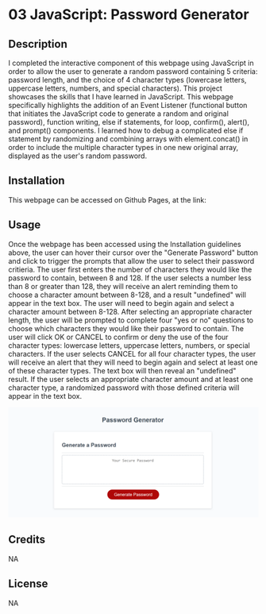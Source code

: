 # 03 JavaScript: Password Generator

## Description
I completed the interactive component of this webpage using JavaScript in order to allow the user to generate a random password containing 5 criteria: password length, and the choice of 4 character types (lowercase letters, uppercase letters, numbers, and special characters). This project showcases the skills that I have learned in JavaScript. This webpage specifically highlights the addition of an Event Listener (functional button that initiates the JavaScript code to generate a random and original password), function writing, else if statements, for loop, confirm(), alert(), and prompt() components. I learned how to debug a complicated else if statement by randomizing and combining arrays with element.concat() in order to include the multiple character types in one new original array, displayed as the user's random password.

## Installation

This webpage can be accessed on Github Pages, at the link:

## Usage

Once the webpage has been accessed using the Installation guidelines above, the user can hover their cursor over the "Generate Password" button and click to trigger the prompts that allow the user to select their password critieria. The user first enters the number of characters they would like the password to contain, between 8 and 128. If the user selects a number less than 8 or greater than 128, they will receive an alert reminding them to choose a character amount between 8-128, and a result "undefined" will appear in the text box. The user will need to begin again and select a character amount between 8-128. After selecting an appropriate character length, the user will be prompted to complete four "yes or no" questions to choose which characters they would like their password to contain. The user will click OK or CANCEL to confirm or deny the use of the four character types: lowercase letters, uppercase letters, numbers, or special characters. If the user selects CANCEL for all four character types, the user will receive an alert that they will need to begin again and select at least one of these character types. The text box will then reveal an "undefined" result. If the user selects an appropriate character amount and at least one character type, a randomized password with those defined criteria will appear in the text box.

![Portfolio Readme Screenshot](./assets/readme-screenshot.png)

## Credits

NA

## License

NA
